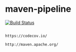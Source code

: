 # maven-pipeline

[![Build Status](https://travis-ci.com/githubfoam/maven-pipeline.svg?branch=main)](https://travis-ci.com/githubfoam/maven-pipeline)  

~~~~

https://codecov.io/

http://maven.apache.org/

~~~~
